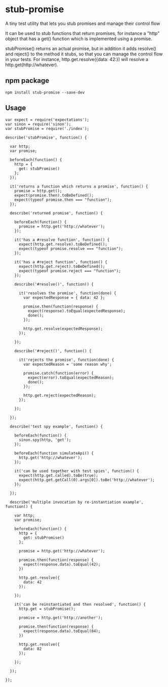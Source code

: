 # stub-promise
A tiny test utility that lets you stub promises and manage their control flow

It can be used to stub functions that return promises, for instance a "http" object that has a get() function which is implemented using a promise.

stubPromise() returns an actual promise, but in addition it adds resolve() and reject() to the method it stubs, so that you can manage the control flow in your tests. For instance, http.get.resolve({data: 42:}) will resolve a http.get(http://whatever).

## npm package

```
npm install stub-promise --save-dev
```

## Usage

```
var expect = require('expectations');
var sinon = require('sinon');
var stubPromise = require('./index');

describe('stubPromise', function() {

  var http;
  var promise;

  beforeEach(function() {
    http = {
      get: stubPromise()
    };
  });

  it('returns a function which returns a promise', function() {
    promise = http.get();
    expect(promise.then).toBeDefined();
    expect(typeof promise.then === "function");
  });

  describe('returned promise', function() {

    beforeEach(function() {
      promise = http.get('http://whatever');
    });

    it('has a #resolve function', function() {
      expect(http.get.resolve).toBeDefined();
      expect(typeof promise.resolve === "function");
    });

    it('has a #reject function', function() {
      expect(http.get.reject).toBeDefined();
      expect(typeof promise.reject === "function");
    });

    describe('#resolve()', function() {

      it('resolves the promise', function(done) {
        var expectedResponse = { data: 42 };

        promise.then(function(response) {
          expect(response).toEqual(expectedResponse);
          done();
        });

        http.get.resolve(expectedResponse);
      });

    });

    describe('#reject()', function() {

      it('rejects the promise', function(done) {
        var expectedReason = 'some reason why';

        promise.catch(function(error) {
          expect(error).toEqual(expectedReason);
          done();
        });

        http.get.reject(expectedReason);
      });

    });

  });

  describe('test spy example', function() {

    beforeEach(function() {
      sinon.spy(http, 'get');
    });

    beforeEach(function simulateApi() {
      http.get('http://whatever');
    });

    it('can be used together with test spies', function() {
      expect(http.get.called).toBe(true);
      expect(http.get.getCall(0).args[0]).toBe('http://whatever');
    });

  });

  describe('multiple invocation by re-instantiation example', function() {

    var http;
    var promise;

    beforeEach(function() {
      http = {
        get: stubPromise()
      };

      promise = http.get('http://whatever');

      promise.then(function(response) {
        expect(response.data).toEqual(42);
      })

      http.get.resolve({
        data: 42
      });

    });

    it('can be reinstantiated and then resolved', function() {
      http.get = stubPromise();

      promise = http.get('http://another');

      promise.then(function(response) {
        expect(response.data).toEqual(84);
      })

      http.get.resolve({
        data: 82
      });

    });

  });

});
```
